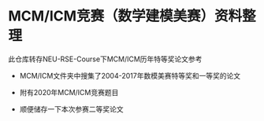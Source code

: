 # MCM/ICM竞赛（数学建模美赛）资料整理

此仓库转存NEU-RSE-Course下MCM/ICM历年特等奖论文参考

* MCM/ICM文件夹中搜集了2004-2017年数模美赛特等奖和一等奖的论文

* 附有2020年MCM/ICM竞赛题目

* 顺便储存一下本次参赛二等奖论文
